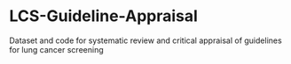 # LCS-Guideline-Appraisal
Dataset and code for systematic review and critical appraisal of guidelines for lung cancer screening
